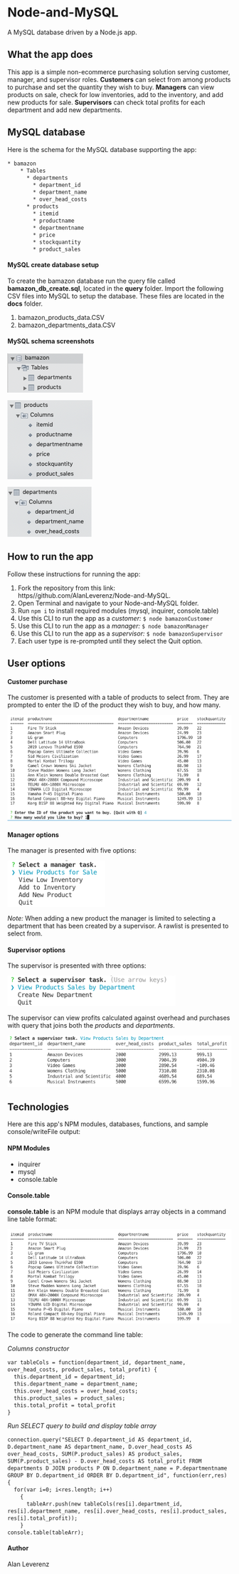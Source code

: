 # Node-and-MySQL
A MySQL database driven by a Node.js app. 

## What the app does

This app is a simple non-ecommerce purchasing solution serving customer, manager, and supervisor roles. 
__Customers__ can select from among products to purchase and set the quantity they wish to buy. 
__Managers__ can view products on sale, check for low inventories, add to the inventory, and add new products for sale. 
__Supervisors__ can check total profits for each department and add new departments. 

## MySQL database

Here is the schema for the MySQL database supporting the app:
````
* bamazon
    * Tables
      * departments
        * department_id
        * department_name
        * over_head_costs
      * products
        * itemid
        * productname
        * departmentname
        * price
        * stockquantity
        * product_sales
````
#### MySQL create database setup

To create the bamazon database run the query file called __bamazon_db_create.sql__, located in the __query__ folder.
Import the following CSV files into MySQL to setup the database. These files are located in the __docs__ folder.
   1. bamazon_products_data.CSV
   2. bamazon_departments_data.CSV

#### MySQL schema screenshots

![](images/bamazon_tables.png)

![](images/products_columns.png)

![](images/departments_columns.png)

## How to run the app

Follow these instructions for running the app:

1. Fork the repository from this link: https//github.com/AlanLeverenz/Node-and-MySQL.
2. Open Terminal and navigate to your Node-and-MySQL folder.
3. Run `npm i` to install required modules (mysql, inquirer, console.table)
4. Use this CLI to run the app as a *customer:*
    `$ node bamazonCustomer`
5. Use this CLI to run the app as a *manager:*
    `$ node bamazonManager`
6. Use this CLI to run the app as a *supervisor:*
   `$ node bamazonSupervisor`
7. Each user type is re-prompted until they select the Quit option.

## User options

#### Customer purchase

The customer is presented with a table of products to select from. They are prompted to enter the ID of the product they wish to buy, and how many.

![](images/customer_purchase_with_table.png)

#### Manager options

The manager is presented with five options:

![](images/manager_select_task.png)

*Note:* When adding a new product the manager is limited to selecting a department that has been created by a supervisor. A rawlist is presented to select from. 

#### Supervisor options

The supervisor is presented with three options:

![](images/supervisor_select_task.png)

The supervisor can view profits calculated against overhead and purchases with query that joins both the *products* and *departments*.

![](images/supervisor_view_product_sales.png)

## Technologies

Here are this app's NPM modules, databases, functions, and sample console/writeFile output:

#### NPM Modules
* inquirer
* mysql
* console.table

#### Console.table 
__console.table__ is an NPM module that displays array objects in a command line table format:

![](images/view_product_list.png)

The code to generate the command line table:

*Columns constructor*

````
var tableCols = function(department_id, department_name, over_head_costs, product_sales, total_profit) {
  this.department_id = department_id;
  this.department_name = department_name;
  this.over_head_costs = over_head_costs;
  this.product_sales = product_sales;
  this.total_profit = total_profit
}
````

*Run SELECT query to build and display table array*

````
connection.query("SELECT D.department_id AS department_id, D.department_name AS department_name, D.over_head_costs AS over_head_costs, SUM(P.product_sales) AS product_sales, SUM(P.product_sales) - D.over_head_costs AS total_profit FROM departments D JOIN products P ON D.department_name = P.departmentname GROUP BY D.department_id ORDER BY D.department_id", function(err,res) {
  for(var i=0; i<res.length; i++) 
    {
      tableArr.push(new tableCols(res[i].department_id, res[i].department_name, res[i].over_head_costs, res[i].product_sales, res[i].total_profit));
    }
console.table(tableArr);
````

#### Author

Alan Leverenz

